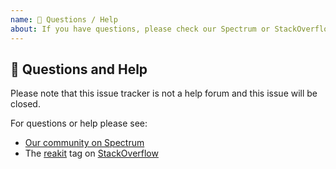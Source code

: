 ```yaml
---
name: 💬 Questions / Help
about: If you have questions, please check our Spectrum or StackOverflow
---
```


<!-- Using Reakit at work? Consider asking your company to sponsor us: https://opencollective.com/reakit -->

## 💬 Questions and Help

Please note that this issue tracker is not a help forum and this issue will be closed.

For questions or help please see:

- [Our community on Spectrum](https://spectrum.chat/reakit)
- The [reakit](https://stackoverflow.com/questions/tagged/reakit) tag on [StackOverflow](https://stackoverflow.com/questions/ask)